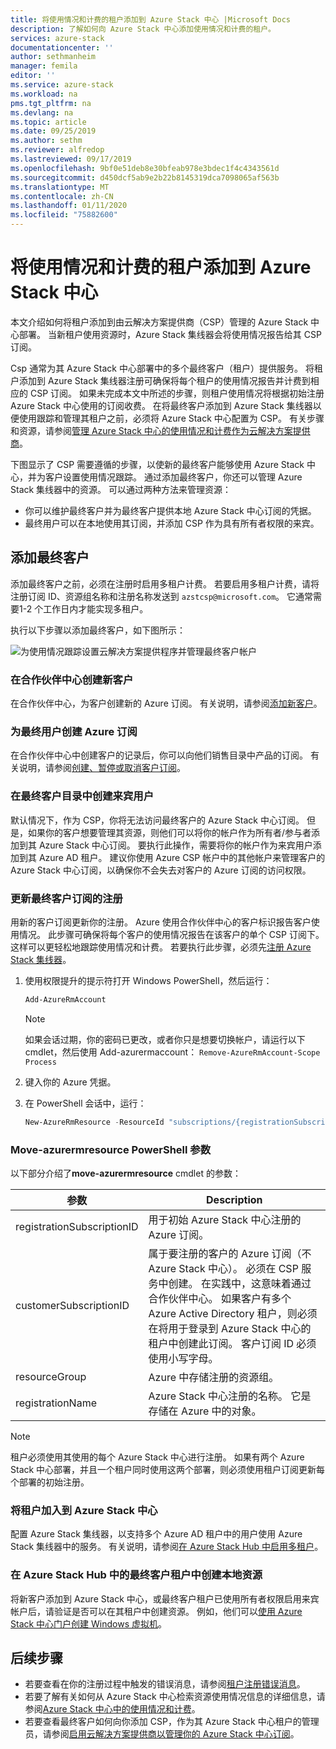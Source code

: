 ```yaml
---
title: 将使用情况和计费的租户添加到 Azure Stack 中心 |Microsoft Docs
description: 了解如何向 Azure Stack 中心添加使用情况和计费的租户。
services: azure-stack
documentationcenter: ''
author: sethmanheim
manager: femila
editor: ''
ms.service: azure-stack
ms.workload: na
pms.tgt_pltfrm: na
ms.devlang: na
ms.topic: article
ms.date: 09/25/2019
ms.author: sethm
ms.reviewer: alfredop
ms.lastreviewed: 09/17/2019
ms.openlocfilehash: 9bf0e51deb8e30bfeab978e3bdec1f4c4343561d
ms.sourcegitcommit: d450dcf5ab9e2b22b8145319dca7098065af563b
ms.translationtype: MT
ms.contentlocale: zh-CN
ms.lasthandoff: 01/11/2020
ms.locfileid: "75882600"
---
```

# <a name="add-tenant-for-usage-and-billing-to-azure-stack-hub"></a>将使用情况和计费的租户添加到 Azure Stack 中心

本文介绍如何将租户添加到由云解决方案提供商（CSP）管理的 Azure Stack 中心部署。 当新租户使用资源时，Azure Stack 集线器会将使用情况报告给其 CSP 订阅。

Csp 通常为其 Azure Stack 中心部署中的多个最终客户（租户）提供服务。 将租户添加到 Azure Stack 集线器注册可确保将每个租户的使用情况报告并计费到相应的 CSP 订阅。 如果未完成本文中所述的步骤，则租户使用情况将根据初始注册 Azure Stack 中心使用的订阅收费。 在将最终客户添加到 Azure Stack 集线器以便使用跟踪和管理其租户之前，必须将 Azure Stack 中心配置为 CSP。 有关步骤和资源，请参阅[管理 Azure Stack 中心的使用情况和计费作为云解决方案提供商](azure-stack-add-manage-billing-as-a-csp.md)。

下图显示了 CSP 需要遵循的步骤，以使新的最终客户能够使用 Azure Stack 中心，并为客户设置使用情况跟踪。 通过添加最终客户，你还可以管理 Azure Stack 集线器中的资源。 可以通过两种方法来管理资源：

- 你可以维护最终客户并为最终客户提供本地 Azure Stack 中心订阅的凭据。  
- 最终用户可以在本地使用其订阅，并添加 CSP 作为具有所有者权限的来宾。

## <a name="add-an-end-customer"></a>添加最终客户

添加最终客户之前，必须在注册时启用多租户计费。 若要启用多租户计费，请将注册订阅 ID、资源组名称和注册名称发送到 `azstcsp@microsoft.com`。 它通常需要1-2 个工作日内才能实现多租户。

执行以下步骤以添加最终客户，如下图所示：

![为使用情况跟踪设置云解决方案提供程序并管理最终客户帐户](media/azure-stack-csp-enable-billing-usage-tracking/process-csp-enable-billing.png)

### <a name="create-a-new-customer-in-partner-center"></a>在合作伙伴中心创建新客户

在合作伙伴中心，为客户创建新的 Azure 订阅。 有关说明，请参阅[添加新客户](/partner-center/add-a-new-customer)。

### <a name="create-an-azure-subscription-for-the-end-customer"></a>为最终用户创建 Azure 订阅

在合作伙伴中心中创建客户的记录后，你可以向他们销售目录中产品的订阅。 有关说明，请参阅[创建、暂停或取消客户订阅](/partner-center/create-a-new-subscription)。

### <a name="create-a-guest-user-in-the-end-customer-directory"></a>在最终客户目录中创建来宾用户

默认情况下，作为 CSP，你将无法访问最终客户的 Azure Stack 中心订阅。 但是，如果你的客户想要管理其资源，则他们可以将你的帐户作为所有者/参与者添加到其 Azure Stack 中心订阅。 要执行此操作，需要将你的帐户作为来宾用户添加到其 Azure AD 租户。 建议你使用 Azure CSP 帐户中的其他帐户来管理客户的 Azure Stack 中心订阅，以确保你不会失去对客户的 Azure 订阅的访问权限。

### <a name="update-the-registration-with-the-end-customer-subscription"></a>更新最终客户订阅的注册

用新的客户订阅更新你的注册。 Azure 使用合作伙伴中心的客户标识报告客户使用情况。 此步骤可确保将每个客户的使用情况报告在该客户的单个 CSP 订阅下。 这样可以更轻松地跟踪使用情况和计费。 若要执行此步骤，必须先[注册 Azure Stack 集线器](azure-stack-registration.md)。

1. 使用权限提升的提示符打开 Windows PowerShell，然后运行：  

   ```powershell
   Add-AzureRmAccount
   ```

   >[!Note]
   > 如果会话过期，你的密码已更改，或者你只是想要切换帐户，请运行以下 cmdlet，然后使用 Add-azurermaccount： `Remove-AzureRmAccount-Scope Process`

2. 键入你的 Azure 凭据。
3. 在 PowerShell 会话中，运行：

   ```powershell
   New-AzureRmResource -ResourceId "subscriptions/{registrationSubscriptionId}/resourceGroups/{resourceGroup}/providers/Microsoft.AzureStack/registrations/{registrationName}/customerSubscriptions/{customerSubscriptionId}" -ApiVersion 2017-06-01
   ```

### <a name="new-azurermresource-powershell-parameters"></a>Move-azurermresource PowerShell 参数

以下部分介绍了**move-azurermresource** cmdlet 的参数：

| 参数 | Description |
| --- | --- |
|registrationSubscriptionID | 用于初始 Azure Stack 中心注册的 Azure 订阅。|
| customerSubscriptionID | 属于要注册的客户的 Azure 订阅（不 Azure Stack 中心）。 必须在 CSP 服务中创建。 在实践中，这意味着通过合作伙伴中心。 如果客户有多个 Azure Active Directory 租户，则必须在将用于登录到 Azure Stack 中心的租户中创建此订阅。 客户订阅 ID 必须使用小写字母。 |
| resourceGroup | Azure 中存储注册的资源组。 |
| registrationName | Azure Stack 中心注册的名称。 它是存储在 Azure 中的对象。 

> [!NOTE]  
> 租户必须使用其使用的每个 Azure Stack 中心进行注册。 如果有两个 Azure Stack 中心部署，并且一个租户同时使用这两个部署，则必须使用租户订阅更新每个部署的初始注册。

### <a name="onboard-tenant-to-azure-stack-hub"></a>将租户加入到 Azure Stack 中心

配置 Azure Stack 集线器，以支持多个 Azure AD 租户中的用户使用 Azure Stack 集线器中的服务。 有关说明，请参阅[在 Azure Stack Hub 中启用多租户](azure-stack-enable-multitenancy.md)。

### <a name="create-a-local-resource-in-the-end-customer-tenant-in-azure-stack-hub"></a>在 Azure Stack Hub 中的最终客户租户中创建本地资源

将新客户添加到 Azure Stack 中心，或最终客户租户已使用所有者权限启用来宾帐户后，请验证是否可以在其租户中创建资源。 例如，他们可以[使用 Azure Stack 中心门户创建 Windows 虚拟机](../user/azure-stack-quick-windows-portal.md)。

## <a name="next-steps"></a>后续步骤

- 若要查看在你的注册过程中触发的错误消息，请参阅[租户注册错误消息](azure-stack-registration-errors.md)。
- 若要了解有关如何从 Azure Stack 中心检索资源使用情况信息的详细信息，请参阅[Azure Stack 中心中的使用情况和计费](azure-stack-billing-and-chargeback.md)。
- 若要查看最终客户如何向你添加 CSP，作为其 Azure Stack 中心租户的管理员，请参阅[启用云解决方案提供商以管理你的 Azure Stack 中心订阅](../user/azure-stack-csp-enable-billing-usage-tracking.md)。
